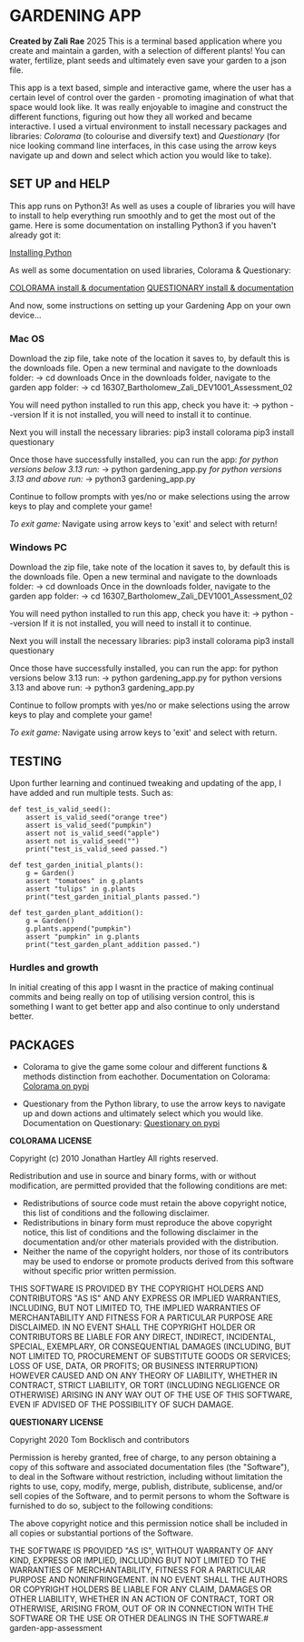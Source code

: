 
# GARDENING APP

**Created by Zali Rae** 2025
This is a terminal based application where you create and maintain a garden, with a selection of different plants! You can water, fertilize, plant seeds and ultimately even save your garden to a json file. 

This app is a text based, simple and interactive game, where the user has a certain level of control over the garden - promoting imagination of what that space would look like. It was really enjoyable to imagine and construct the different functions, figuring out how they all worked and became interactive. I used a virtual environment to install necessary packages and libraries: *Colorama* (to colourise and diversify text) and *Questionary* (for nice looking command line interfaces, in this case using the arrow keys navigate up and down and select which action you would like to take). 

## SET UP and HELP

This app runs on Python3! As well as uses a couple of libraries you will have to install to help everything run smoothly and to get the most out of the game. 
Here is some documentation on installing Python3 if you haven't already got it:

[Installing Python](https://realpython.com/installing-python/)

As well as some documentation on used libraries, Colorama & Questionary:

[COLORAMA install & documentation](https://pypi.org/project/colorama/)
[QUESTIONARY install & documentation](https://pypi.org/project/questionary/)

And now, some instructions on setting up your Gardening App on your own device...


### Mac OS

Download the zip file, take note of the location it saves to, by default this is the downloads file. 
Open a new terminal and navigate to the downloads folder: 
-> cd downloads
Once in the downloads folder, navigate to the garden app folder: 
-> cd 16307_Bartholomew_Zali_DEV1001_Assessment_02

You will need python installed to run this app, check you have it: 
-> python --version 
If it is not installed, you will need to install it to continue. 

Next you will install the necessary libraries: 
pip3 install colorama
pip3 install questionary

Once those have successfully installed, you can run the app: 
*for python versions below 3.13 run:*
-> python gardening_app.py
*for python versions 3.13 and above run:*
-> python3 gardening_app.py

Continue to follow prompts with yes/no or make selections using the arrow keys to play and complete your game!

*To exit game:*
Navigate using arrow keys to 'exit' and select with return! 





### Windows PC

Download the zip file, take note of the location it saves to, by default this is the downloads file. 
Open a new terminal and navigate to the downloads folder: 
-> cd downloads
Once in the downloads folder, navigate to the garden app folder: 
-> cd 16307_Bartholomew_Zali_DEV1001_Assessment_02

You will need python installed to run this app, check you have it: 
-> python --version 
If it is not installed, you will need to install it to continue. 

Next you will install the necessary libraries: 
pip3 install colorama
pip3 install questionary

Once those have successfully installed, you can run the app: 
for python versions below 3.13 run: 
-> python gardening_app.py
for python versions 3.13 and above run: 
-> python3 gardening_app.py

Continue to follow prompts with yes/no or make selections using the arrow keys to play and complete your game!

*To exit game:*
Navigate using arrow keys to 'exit' and select with return.

## TESTING
Upon further learning and continued tweaking and updating of the app, I have added and run multiple tests. Such as:

```
def test_is_valid_seed():
    assert is_valid_seed("orange tree")
    assert is_valid_seed("pumpkin")
    assert not is_valid_seed("apple")
    assert not is_valid_seed("")
    print("test_is_valid_seed passed.")

def test_garden_initial_plants():
    g = Garden()
    assert "tomatoes" in g.plants
    assert "tulips" in g.plants
    print("test_garden_initial_plants passed.")

def test_garden_plant_addition():
    g = Garden()
    g.plants.append("pumpkin")
    assert "pumpkin" in g.plants
    print("test_garden_plant_addition passed.") 
````
### Hurdles and growth
In initial creating of this app I wasnt in the practice of making continual commits and being really on top of utilising version control, this is something I want to get better app and also continue to only understand better. 


## PACKAGES 

- Colorama to give the game some colour and different functions & methods distinction from eachother. Documentation on Colorama:
[Colorama on pypi](https://pypi.org/project/colorama/)

- Questionary from the Python library, to use the arrow keys to navigate up and down actions and ultimately select which you would like. Documentation on Questionary:
[Questionary on pypi](https://pypi.org/project/questionary/)

**COLORAMA LICENSE**

Copyright (c) 2010 Jonathan Hartley
All rights reserved.

Redistribution and use in source and binary forms, with or without
modification, are permitted provided that the following conditions are met:

- Redistributions of source code must retain the above copyright notice, this
  list of conditions and the following disclaimer.
- Redistributions in binary form must reproduce the above copyright notice,
  this list of conditions and the following disclaimer in the documentation
  and/or other materials provided with the distribution.
- Neither the name of the copyright holders, nor those of its contributors
  may be used to endorse or promote products derived from this software without
  specific prior written permission.

THIS SOFTWARE IS PROVIDED BY THE COPYRIGHT HOLDERS AND CONTRIBUTORS "AS IS" AND
ANY EXPRESS OR IMPLIED WARRANTIES, INCLUDING, BUT NOT LIMITED TO, THE IMPLIED
WARRANTIES OF MERCHANTABILITY AND FITNESS FOR A PARTICULAR PURPOSE ARE
DISCLAIMED. IN NO EVENT SHALL THE COPYRIGHT HOLDER OR CONTRIBUTORS BE LIABLE
FOR ANY DIRECT, INDIRECT, INCIDENTAL, SPECIAL, EXEMPLARY, OR CONSEQUENTIAL
DAMAGES (INCLUDING, BUT NOT LIMITED TO, PROCUREMENT OF SUBSTITUTE GOODS OR
SERVICES; LOSS OF USE, DATA, OR PROFITS; OR BUSINESS INTERRUPTION) HOWEVER
CAUSED AND ON ANY THEORY OF LIABILITY, WHETHER IN CONTRACT, STRICT LIABILITY,
OR TORT (INCLUDING NEGLIGENCE OR OTHERWISE) ARISING IN ANY WAY OUT OF THE USE
OF THIS SOFTWARE, EVEN IF ADVISED OF THE POSSIBILITY OF SUCH DAMAGE.


**QUESTIONARY LICENSE**

Copyright 2020 Tom Bocklisch and contributors

Permission is hereby granted, free of charge, to any person obtaining a copy of
this software and associated documentation files (the "Software"), to deal in
the Software without restriction, including without limitation the rights to
use, copy, modify, merge, publish, distribute, sublicense, and/or sell copies
of the Software, and to permit persons to whom the Software is furnished to do
so, subject to the following conditions:

The above copyright notice and this permission notice shall be included in all
copies or substantial portions of the Software.

THE SOFTWARE IS PROVIDED "AS IS", WITHOUT WARRANTY OF ANY KIND, EXPRESS OR
IMPLIED, INCLUDING BUT NOT LIMITED TO THE WARRANTIES OF MERCHANTABILITY,
FITNESS FOR A PARTICULAR PURPOSE AND NONINFRINGEMENT. IN NO EVENT SHALL THE
AUTHORS OR COPYRIGHT HOLDERS BE LIABLE FOR ANY CLAIM, DAMAGES OR OTHER
LIABILITY, WHETHER IN AN ACTION OF CONTRACT, TORT OR OTHERWISE, ARISING FROM,
OUT OF OR IN CONNECTION WITH THE SOFTWARE OR THE USE OR OTHER DEALINGS IN THE
SOFTWARE.# garden-app-assessment
